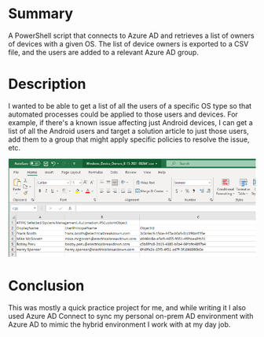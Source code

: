 # Summary
A PowerShell script that connects to Azure AD and retrieves a list of owners of devices with a given OS. The list of device owners is exported to a CSV file, and the users are added to a relevant Azure AD group. 

# Description
I wanted to be able to get a list of all the users of a specific OS type so that automated processes could be applied to those users and devices. For example, if there's a known issue affecting just Android devices, I can get a list of all the Android users and target a solution article to just those users, add them to a group that might apply specific policies to resolve the issue, etc. 

<img src="/CSV_Screenshot.png" alt="Screenshot of what the exported CSV looks like"/>

# Conclusion
This was mostly a quick practice project for me, and while writing it I also used Azure AD Connect to sync my personal on-prem AD environment with Azure AD to mimic the hybrid environment I work with at my day job. 